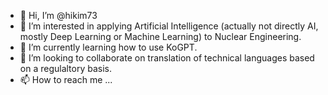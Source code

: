 - 👋 Hi, I’m @hikim73
- 👀 I’m interested in applying Artificial Intelligence (actually not directly AI, mostly Deep Learning or Machine Learning) to Nuclear Engineering.
- 🌱 I’m currently learning how to use KoGPT.
- 💞️ I’m looking to collaborate on translation of technical languages based on a regulaltory basis.
- 📫 How to reach me ...

<!---
hikim73/hikim73 is a ✨ special ✨ repository because its `README.md` (this file) appears on your GitHub profile.
You can click the Preview link to take a look at your changes.
--->
